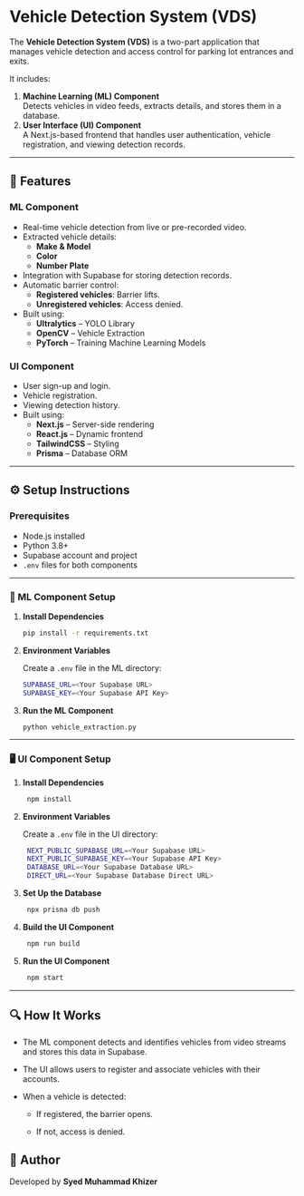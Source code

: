# Vehicle Detection System (VDS)

The **Vehicle Detection System (VDS)** is a two-part application that manages vehicle detection and access control for parking lot entrances and exits.

It includes:

1. **Machine Learning (ML) Component**  
   Detects vehicles in video feeds, extracts details, and stores them in a database.
2. **User Interface (UI) Component**  
   A Next.js-based frontend that handles user authentication, vehicle registration, and viewing detection records.

---

## 🚀 Features

### ML Component

- Real-time vehicle detection from live or pre-recorded video.
- Extracted vehicle details:
    - **Make & Model**
    - **Color**
    - **Number Plate**
- Integration with Supabase for storing detection records.
- Automatic barrier control:
    - **Registered vehicles**: Barrier lifts.
    - **Unregistered vehicles**: Access denied.
- Built using:
    - **Ultralytics** – YOLO Library
    - **OpenCV** – Vehicle Extraction
    - **PyTorch** – Training Machine Learning Models

### UI Component

- User sign-up and login.
- Vehicle registration.
- Viewing detection history.
- Built using:
    - **Next.js** – Server-side rendering
    - **React.js** – Dynamic frontend
    - **TailwindCSS** – Styling
    - **Prisma** – Database ORM

---

## ⚙️ Setup Instructions

### Prerequisites

- Node.js installed
- Python 3.8+
- Supabase account and project
- `.env` files for both components

---

### 🔧 ML Component Setup

1. **Install Dependencies**
   ```bash
   pip install -r requirements.txt
   ```

2. **Environment Variables**

   Create a `.env` file in the ML directory:
    ```bash
    SUPABASE_URL=<Your Supabase URL>
    SUPABASE_KEY=<Your Supabase API Key>
    ```

3. **Run the ML Component**
    ```bash
    python vehicle_extraction.py
    ```

---

### 🖥️ UI Component Setup

1. **Install Dependencies**
   ```bash
    npm install
    ```

2. **Environment Variables**

   Create a `.env` file in the UI directory:
   ```bash
    NEXT_PUBLIC_SUPABASE_URL=<Your Supabase URL>
    NEXT_PUBLIC_SUPABASE_KEY=<Your Supabase API Key>
    DATABASE_URL=<Your Supabase Database URL>
    DIRECT_URL=<Your Supabase Database Direct URL>
    ```

3. **Set Up the Database**
   ```bash
    npx prisma db push
    ```

4. **Build the UI Component**
   ```bash
    npm run build
    ```

5. **Run the UI Component**
   ```bash
    npm start
    ```

---

## 🔍 How It Works

- The ML component detects and identifies vehicles from video streams and stores this data in Supabase.

- The UI allows users to register and associate vehicles with their accounts.

- When a vehicle is detected:

    - If registered, the barrier opens.

    - If not, access is denied.

## 👤 Author

Developed by **Syed Muhammad Khizer**
